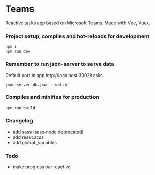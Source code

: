 # Teams

Reactive tasks app based on Microsoft Teams. Made with Vue, Vuex.

### Project setup, compiles and hot-reloads for development

```
npm i
npm run dev
```

### Remember to run json-server to serve data

Default port in app http://localhost:3002/tasks

```
json-server db.json --watch
```

### Compiles and minifies for production

```
npm run build
```

### Changelog

-   add sass (sass-node deprecated)
-   add reset.scss
-   add global \_variables

### Todo

-   make progress bar reactive
